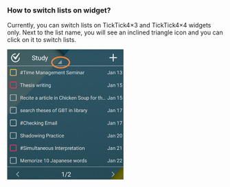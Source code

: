 ### How to switch lists on widget?
Currently, you can switch lists on TickTick4×3 and TickTick4×4 widgets only.  Next to the list name, you will see an inclined triangle icon and you can click on it to switch lists.

![](../images/image2.6.4W.png)
